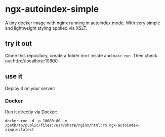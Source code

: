 # ngx-autoindex-simple

A tiny docker image with nginx running in autoindex mode.
With very simple and lightweight styling applied via XSLT.

## try it out

Clone this repository, create a folder `html` inside and `make run`. Then check out http://localhost:10800

## use it

Deploy it on your server:

### Docker

Run it directly via Docker:

```
docker run -d -p 10080:80 -v /path/to/public/files:/usr/share/nginx/html:ro ngx-autoindex-simple:latest
```
